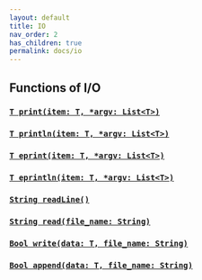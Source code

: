 ```yaml
---
layout: default
title: IO
nav_order: 2
has_children: true
permalink: docs/io
---
```


## Functions of I/O

### [`T print(item: T, *argv: List<T>)`](../io/print)
### [`T println(item: T, *argv: List<T>)`](../io/println)
### [`T eprint(item: T, *argv: List<T>)`](../io/eprint)
### [`T eprintln(item: T, *argv: List<T>)`](../io/eprintln)
### [`String readLine()`](../io/readline)
### [`String read(file_name: String)`](../io/read)
### [`Bool write(data: T, file_name: String)`](../io/write)
### [`Bool append(data: T, file_name: String)`](../io/append)